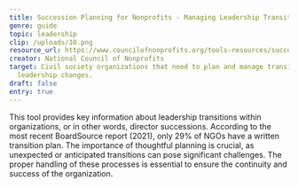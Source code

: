 ```yaml
---
title: Succession Planning for Nonprofits - Managing Leadership Transitions
genre: guide
topic: leadership
clip: /uploads/10.png
resource_url: https://www.councilofnonprofits.org/tools-resources/succession-planning-nonprofits-managing-leadership-transitions
creator: National Council of Nonprofits
target: Civil society organizations that need to plan and manage transitional
  leadership changes.
draft: false
entry: true
---
```

<!--StartFragment-->

This tool provides key information about leadership transitions within organizations, or in other words, director successions. According to the most recent BoardSource report (2021), only 29% of NGOs have a written transition plan. The importance of thoughtful planning is crucial, as unexpected or anticipated transitions can pose significant challenges. The proper handling of these processes is essential to ensure the continuity and success of the organization.

<!--EndFragment-->